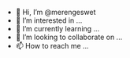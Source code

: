 - 👋 Hi, I’m @merengeswet
- 👀 I’m interested in ...
- 🌱 I’m currently learning ...
- 💞️ I’m looking to collaborate on ...
- 📫 How to reach me ...

<!---
merengeswet/merengeswet is a ✨ special ✨ repository because its `README.md` (this file) appears on your GitHub profile.
You can click the Preview link to take a look at your changes.
--->
